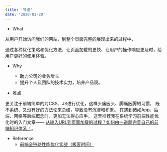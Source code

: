 ```yaml
---
title: '导语'
date: '2020-01-20'
---
```


- What

从用户开始访问我们的网站，到整个页面完整的展现出来的过程中，

通过各种优化策略和优化方法，让页面加载的更快、让用户的操作响应更及时，给用户更好的使用体验。

- Why
  - 助力公司的业务增长
  - 提升个人及团队的技术实力，培养产品观。

- 难点

更关注于前端简单的对CSS、JS进行优化，这样头痛医头、脚痛医脚的习惯，
既不系统、又没有好的方法论来总结，导致没有沉淀和积累。
在遇到诸如App、后端、网络等后端概念时，更加无法得心应手。
这里推荐我在系统学习前端性能优化时的入门文章——
[从输入URL到页面加载的过程？如何由一道题完善自己的前端知识体系！](https://juejin.im/post/5aa5cb846fb9a028e25d2fb1)。

- Reference
  - [前端全链路性能优化实战（极客时间）](https://time.geekbang.org/course/detail/257-171522)
